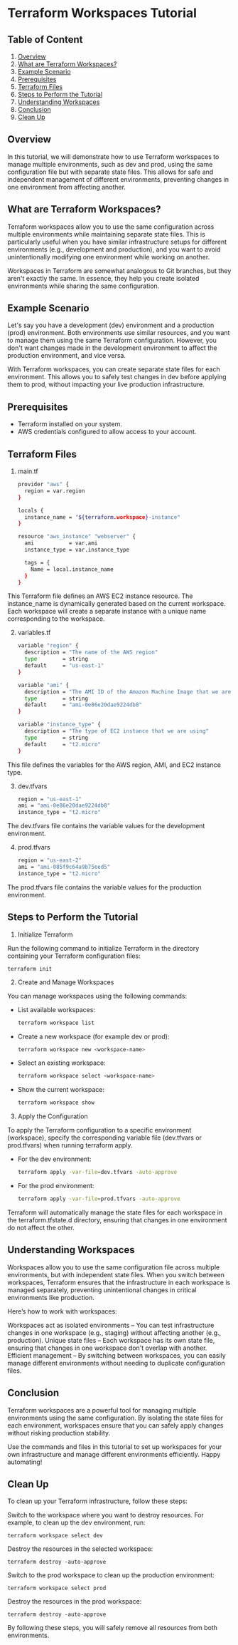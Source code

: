# Terraform Workspaces Tutorial

## Table of Content

1. [Overview](Overview)
2. [What are Terraform Workspaces?](what-are-terraform-workspaces)
3. [Example Scenario](example-scenerio)
4. [Prerequisites](prerequisites)
5. [Terraform Files](terraform-files)
6. [Steps to Perform the Tutorial](steps-to-perform-the-tutorial)
7. [Understanding Workspaces](understanding-workspaces)
8. [Conclusion](conclusion)
9. [Clean Up](clean-up)



## Overview

In this tutorial, we will demonstrate how to use Terraform workspaces to manage multiple environments, such as dev and prod, using the same configuration file but with separate state files. This allows for safe and independent management of different environments, preventing changes in one environment from affecting another.

## What are Terraform Workspaces?

Terraform workspaces allow you to use the same configuration across multiple environments while maintaining separate state files. This is particularly useful when you have similar infrastructure setups for different environments (e.g., development and production), and you want to avoid unintentionally modifying one environment while working on another.

Workspaces in Terraform are somewhat analogous to Git branches, but they aren't exactly the same. In essence, they help you create isolated environments while sharing the same configuration.

## Example Scenario

Let's say you have a development (dev) environment and a production (prod) environment. Both environments use similar resources, and you want to manage them using the same Terraform configuration. However, you don't want changes made in the development environment to affect the production environment, and vice versa.

With Terraform workspaces, you can create separate state files for each environment. This allows you to safely test changes in dev before applying them to prod, without impacting your live production infrastructure.

## Prerequisites

- Terraform installed on your system.
- AWS credentials configured to allow access to your account.

## Terraform Files

1. main.tf

	```bash
	provider "aws" {
	  region = var.region
	}

	locals {
	  instance_name = "${terraform.workspace}-instance"
	}

	resource "aws_instance" "webserver" {
	  ami           = var.ami
	  instance_type = var.instance_type

	  tags = {
	    Name = local.instance_name
	  }
	}
	```
	
This Terraform file defines an AWS EC2 instance resource. The instance_name is dynamically generated based on the current workspace. Each workspace will create a separate instance with a unique name corresponding to the workspace.

2. variables.tf

	```bash
	variable "region" {
	  description = "The name of the AWS region"
	  type        = string
	  default     = "us-east-1"
	}

	variable "ami" {
	  description = "The AMI ID of the Amazon Machine Image that we are using"
	  type        = string
	  default     = "ami-0e86e20dae9224db8"
	}

	variable "instance_type" {
	  description = "The type of EC2 instance that we are using"
	  type        = string
	  default     = "t2.micro"
	}
	```
	
This file defines the variables for the AWS region, AMI, and EC2 instance type.

3. dev.tfvars

	```bash
	region = "us-east-1"
	ami = "ami-0e86e20dae9224db8"
	instance_type = "t2.micro"
	```

The dev.tfvars file contains the variable values for the development environment.

4. prod.tfvars

	```bash
	region = "us-east-2"
	ami = "ami-085f9c64a9b75eed5"
	instance_type = "t2.micro"
	```

The prod.tfvars file contains the variable values for the production environment.

## Steps to Perform the Tutorial

1. Initialize Terraform

Run the following command to initialize Terraform in the directory containing your Terraform configuration files:
	
	terraform init
	
2. Create and Manage Workspaces

You can manage workspaces using the following commands:

- List available workspaces:

	```bash
	terraform workspace list
	```

- Create a new workspace (for example dev or prod):

	```bash
	terraform workspace new <workspace-name>
	```
	
- Select an existing workspace:

	```bash
	terraform workspace select <workspace-name>
	```

- Show the current workspace:

	```bash
	terraform workspace show
	```
	
3. Apply the Configuration

To apply the Terraform configuration to a specific environment (workspace), specify the corresponding variable file (dev.tfvars or prod.tfvars) when running terraform apply.

- For the dev environment:

	```bash
	terraform apply -var-file=dev.tfvars -auto-approve
	```
	
- For the prod environment:

	```bash
	terraform apply -var-file=prod.tfvars -auto-approve
	```
	
Terraform will automatically manage the state files for each workspace in the terraform.tfstate.d directory, ensuring that changes in one environment do not affect the other.

## Understanding Workspaces

Workspaces allow you to use the same configuration file across multiple environments, but with independent state files. When you switch between workspaces, Terraform ensures that the infrastructure in each workspace is managed separately, preventing unintentional changes in critical environments like production.

Here’s how to work with workspaces:

Workspaces act as isolated environments – You can test infrastructure changes in one workspace (e.g., staging) without affecting another (e.g., production).
Unique state files – Each workspace has its own state file, ensuring that changes in one workspace don't overlap with another.
Efficient management – By switching between workspaces, you can easily manage different environments without needing to duplicate configuration files.

## Conclusion

Terraform workspaces are a powerful tool for managing multiple environments using the same configuration. By isolating the state files for each environment, workspaces ensure that you can safely apply changes without risking production stability.

Use the commands and files in this tutorial to set up workspaces for your own infrastructure and manage different environments efficiently. Happy automating!

## Clean Up

To clean up your Terraform infrastructure, follow these steps:

Switch to the workspace where you want to destroy resources. For example, to clean up the dev environment, run:

	terraform workspace select dev
	
Destroy the resources in the selected workspace:

	terraform destroy -auto-approve
	
Switch to the prod workspace to clean up the production environment:

	terraform workspace select prod

Destroy the resources in the prod workspace:

	terraform destroy -auto-approve

By following these steps, you will safely remove all resources from both environments.

